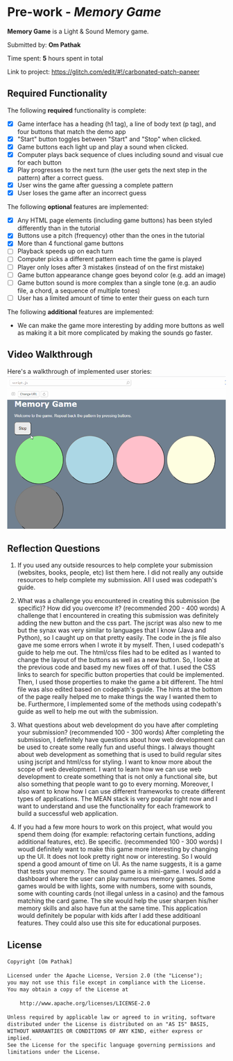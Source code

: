 # Pre-work - *Memory Game*

**Memory Game** is a Light & Sound Memory game. 

Submitted by: **Om Pathak**

Time spent: **5** hours spent in total

Link to project: https://glitch.com/edit/#!/carbonated-patch-paneer

## Required Functionality

The following **required** functionality is complete:

* [x] Game interface has a heading (h1 tag), a line of body text (p tag), and four buttons that match the demo app
* [x] "Start" button toggles between "Start" and "Stop" when clicked. 
* [x] Game buttons each light up and play a sound when clicked. 
* [x] Computer plays back sequence of clues including sound and visual cue for each button
* [x] Play progresses to the next turn (the user gets the next step in the pattern) after a correct guess. 
* [x] User wins the game after guessing a complete pattern
* [x] User loses the game after an incorrect guess

The following **optional** features are implemented:

* [x] Any HTML page elements (including game buttons) has been styled differently than in the tutorial
* [x] Buttons use a pitch (frequency) other than the ones in the tutorial
* [x] More than 4 functional game buttons
* [ ] Playback speeds up on each turn
* [ ] Computer picks a different pattern each time the game is played
* [ ] Player only loses after 3 mistakes (instead of on the first mistake)
* [ ] Game button appearance change goes beyond color (e.g. add an image)
* [ ] Game button sound is more complex than a single tone (e.g. an audio file, a chord, a sequence of multiple tones)
* [ ] User has a limited amount of time to enter their guess on each turn

The following **additional** features are implemented:

- We can make the game more interesting by adding more buttons as well as making it a bit more complicated by making the sounds go faster. 

## Video Walkthrough

Here's a walkthrough of implemented user stories:
![](https://github.com/omhpathak-tech/Memory-Game/blob/main/mgameclip.gif)


## Reflection Questions
1. If you used any outside resources to help complete your submission (websites, books, people, etc) list them here. 
I did not really any outside resources to help complete my submission. All I used was codepath's guide. 

2. What was a challenge you encountered in creating this submission (be specific)? How did you overcome it? (recommended 200 - 400 words) 
A challenge that I encountered in creating this submission was definitely adding the new button and the css part. The jscript was also new to me but the synax was very similar to languages that I know (Java and Python), so I caught up on that pretty easily. The code in the js file also gave me some errors when I wrote it by myself. Then, I used codepath's guide to help me out. The html/css files had to be edited as I wanted to change the layout of the buttons as well as a new button. So, I looke at the previous code and based my new fixes off of that. I used the CSS links to search for specific button properties that could be implemented. Then, I used those properties to make the game a bit different. The html file was also edited based on codepath's guide. The hints at the bottom of the page really helped me to make things the way I wanted them to be. Furthermore, I implemented some of the methods using codepath's guide as well to help me out with the submission. 

3. What questions about web development do you have after completing your submission? (recommended 100 - 300 words) 
After completing the submission, I definitely have questions about how web development can be used to create some really fun and useful things. I always thought about web development as something that is used to build regular sites using jscript and html/css for styling. I want to know more about the scope of web development. I want to learn how we can use web development to create something that is not only a functional site, but also something that people want to go to every morning. Moreover, I also want to know how I can use different frameworks to create different types of applications. The MEAN stack is very popular right now and I want to understand and use the functionality for each framework to build a successful web application. 

4. If you had a few more hours to work on this project, what would you spend them doing (for example: refactoring certain functions, adding additional features, etc). Be specific. (recommended 100 - 300 words) 
I woudl definitely want to make this game more interesting by changing up the UI. It does not look pretty right now or interesting. So I would spend a good amount of time on UI. As the name suggests, it is a game that tests your memory. The sound game is a mini-game. I would add a dashboard where the user can play numerous memory games. Some games would be with lights, some with numbers, some with sounds, some with counting cards (not illegal unless in a casino) and the famous matching the card game. The site would help the user sharpen his/her memory skills and also have fun at the same time. This application would definitely be popular with kids after I add these additioanl features. They could also use this site for educational purposes. 



## License

    Copyright [Om Pathak]

    Licensed under the Apache License, Version 2.0 (the "License");
    you may not use this file except in compliance with the License.
    You may obtain a copy of the License at

        http://www.apache.org/licenses/LICENSE-2.0

    Unless required by applicable law or agreed to in writing, software
    distributed under the License is distributed on an "AS IS" BASIS,
    WITHOUT WARRANTIES OR CONDITIONS OF ANY KIND, either express or implied.
    See the License for the specific language governing permissions and
    limitations under the License.

